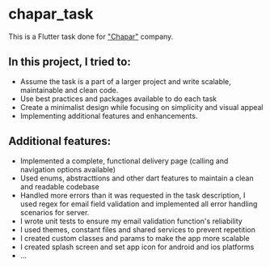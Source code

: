 # chapar_task

This is a Flutter task done for ["Chapar"](https://chaparnet.com) company.

## In this project, I tried to:
- Assume the task is a part of a larger project and write scalable, maintainable and clean code.
- Use best practices and packages available to do each task
- Create a minimalist design while focusing on simplicity and visual appeal
- Implementing additional features and enhancements.
  
## Additional features:
- Implemented a complete, functional delivery page (calling and navigation options available)
- Used enums, abstracttions and other dart features to maintain a clean and readable codebase
- Handled more errors than it was requested in the task description, I used regex for email field validation and implemented all error handling scenarios for server.
- I wrote unit tests to ensure my email validation function's reliability
- I used themes, constant files and shared services to prevent repetition
- I created custom classes and params to make the app more scalable
- I created splash screen and set app icon for android and ios platforms
- ...
